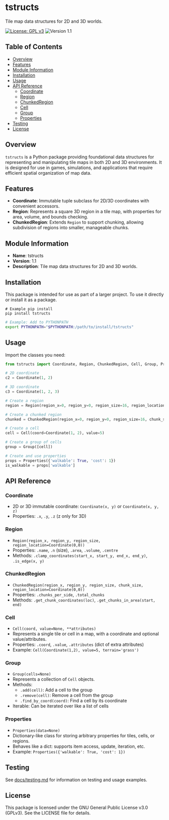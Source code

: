 # tstructs

Tile map data structures for 2D and 3D worlds.

[![License: GPL v3](https://img.shields.io/badge/License-GPLv3-blue.svg)](https://www.gnu.org/licenses/gpl-3.0) ![Version 1.1](https://img.shields.io/badge/version-1.1-brightgreen)

## Table of Contents

- [Overview](#overview)
- [Features](#features)
- [Module Information](#module-information)
- [Installation](#installation)
- [Usage](#usage)
- [API Reference](#api-reference)
	- [Coordinate](#coordinate)
	- [Region](#region)
	- [ChunkedRegion](#chunkedregion)
	- [Cell](#cell)
	- [Group](#group)
	- [Properties](#properties)
- [Testing](#testing)
- [License](#license)

## Overview
`tstructs` is a Python package providing foundational data structures for representing and manipulating tile maps in both 2D and 3D environments. It is designed for use in games, simulations, and applications that require efficient spatial organization of map data.

## Features
- **Coordinate**: Immutable tuple subclass for 2D/3D coordinates with convenient accessors.
- **Region**: Represents a square 3D region in a tile map, with properties for area, volume, and bounds checking.
- **ChunkedRegion**: Extends `Region` to support chunking, allowing subdivision of regions into smaller, manageable chunks.

## Module Information
- **Name**: tstructs
- **Version**: 1.1
- **Description**: Tile map data structures for 2D and 3D worlds.

## Installation
This package is intended for use as part of a larger project. To use it directly or install it as a package.

```basg
# Example pip install
pip install tstructs
```

```bash
# Example: Add to PYTHONPATH
export PYTHONPATH="$PYTHONPATH:/path/to/install/tstructs"
```

## Usage
Import the classes you need:

```python
from tstructs import Coordinate, Region, ChunkedRegion, Cell, Group, Properties

# 2D coordinate
c2 = Coordinate(1, 2)

# 3D coordinate
c3 = Coordinate(1, 2, 3)

# Create a region
region = Region(region_x=0, region_y=0, region_size=16, region_location=Coordinate(0, 0))

# Create a chunked region
chunked = ChunkedRegion(region_x=0, region_y=0, region_size=16, chunk_size=4, region_location=Coordinate(0, 0))

# Create a cell
cell = Cell(coord=Coordinate(1, 2), value=5)

# Create a group of cells
group = Group([cell])

# Create and use properties
props = Properties({'walkable': True, 'cost': 1})
is_walkable = props['walkable']
```

## API Reference

### Coordinate
- 2D or 3D immutable coordinate: `Coordinate(x, y)` or `Coordinate(x, y, z)`
- Properties: `.x`, `.y`, `.z` (z only for 3D)

### Region
- `Region(region_x, region_y, region_size, region_location=Coordinate(0,0))`
- Properties: `.name`, `.n` (size), `.area`, `.volume`, `.centre`
- Methods: `.clamp_coordinates(start_x, start_y, end_x, end_y)`, `.is_edge(x, y)`

### ChunkedRegion
- `ChunkedRegion(region_x, region_y, region_size, chunk_size, region_location=Coordinate(0,0))`
- Properties: `.chunks_per_side`, `.total_chunks`
- Methods: `.get_chunk_coordinates(loc)`, `.get_chunks_in_area(start, end)`

### Cell
- `Cell(coord, value=None, **attributes)`
- Represents a single tile or cell in a map, with a coordinate and optional value/attributes.
- Properties: `.coord`, `.value`, `.attributes` (dict of extra attributes)
- Example: `Cell(Coordinate(1,2), value=5, terrain='grass')`

### Group
- `Group(cells=None)`
- Represents a collection of `Cell` objects.
- Methods:
	- `.add(cell)`: Add a cell to the group
	- `.remove(cell)`: Remove a cell from the group
	- `.find_by_coord(coord)`: Find a cell by its coordinate
- Iterable: Can be iterated over like a list of cells

### Properties
- `Properties(data=None)`
- Dictionary-like class for storing arbitrary properties for tiles, cells, or regions.
- Behaves like a dict: supports item access, update, iteration, etc.
- Example: `Properties({'walkable': True, 'cost': 1})`

## Testing
See [docs/testing.md](docs/testing.md) for information on testing and usage examples.

## License
This package is licensed under the GNU General Public License v3.0 (GPLv3). See the LICENSE file for details.
